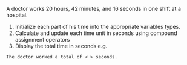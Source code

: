 A doctor works 20 hours, 42 minutes, and 16 seconds in one shift at a hospital. 
1. Initialize each part of his time into the appropriate variables types.
2. Calculate and update each time unit in seconds using compound assignment operators
3. Display the total time in seconds e.g.

```
The doctor worked a total of < > seconds.
```